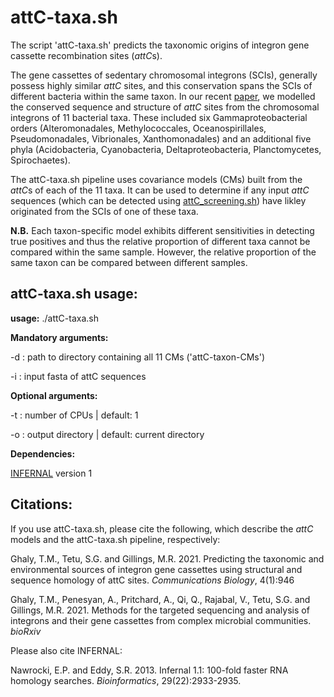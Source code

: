 
# attC-taxa.sh

The script 'attC-taxa.sh' predicts the taxonomic origins of integron gene cassette recombination sites (*attC*s).

The gene cassettes of sedentary chromosomal integrons (SCIs), generally possess highly similar *attC* sites, and this conservation spans the SCIs of different bacteria within the same taxon. In our recent [paper](https://www.nature.com/articles/s42003-021-02489-0), we modelled the conserved sequence and structure of *attC* sites from the chromosomal integrons of 11 bacterial taxa. These included six Gammaproteobacterial orders (Alteromonadales, Methylococcales, Oceanospirillales, Pseudomonadales, Vibrionales, Xanthomonadales) and an additional five phyla (Acidobacteria, Cyanobacteria, Deltaproteobacteria, Planctomycetes, Spirochaetes).

The attC-taxa.sh pipeline uses covariance models (CMs) built from the *attC*s of each of the 11 taxa. It can be used to determine if any input *attC* sequences (which can be detected using [attC_screening.sh](https://github.com/timghaly/integron-filtering)) have likley originated from the SCIs of one of these taxa. 

**N.B.** Each taxon-specific model exhibits different sensitivities in detecting true positives and thus the relative proportion of different taxa cannot be compared within the same sample. However, the relative proportion of the same taxon can be compared between different samples.

## attC-taxa.sh usage:


**usage:** ./attC-taxa.sh


**Mandatory arguments:**

-d : path to directory containing all 11 CMs ('attC-taxon-CMs')

-i : input fasta of attC sequences


**Optional arguments:**

-t : number of CPUs | default: 1 

-o : output directory | default: current directory


**Dependencies:**

[INFERNAL](http://eddylab.org/infernal/) version 1


## Citations:

If you use attC-taxa.sh, please cite the following, which describe the *attC* models and the attC-taxa.sh pipeline, respectively:

Ghaly, T.M., Tetu, S.G. and Gillings, M.R. 2021. Predicting the taxonomic and environmental sources of integron gene cassettes using structural and sequence homology of attC sites. *Communications Biology*, 4(1):946

Ghaly, T.M., Penesyan, A., Pritchard, A., Qi, Q., Rajabal, V., Tetu, S.G. and Gillings, M.R. 2021. Methods for the targeted sequencing and analysis of integrons and their gene cassettes from complex microbial communities. *bioRxiv*

Please also cite INFERNAL:

Nawrocki, E.P. and Eddy, S.R. 2013. Infernal 1.1: 100-fold faster RNA homology searches. *Bioinformatics*, 29(22):2933-2935.
